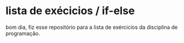 # lista de exécicios / if-else

bom dia, fiz esse repositório para a lista de exércicios da disciplina de programação.
